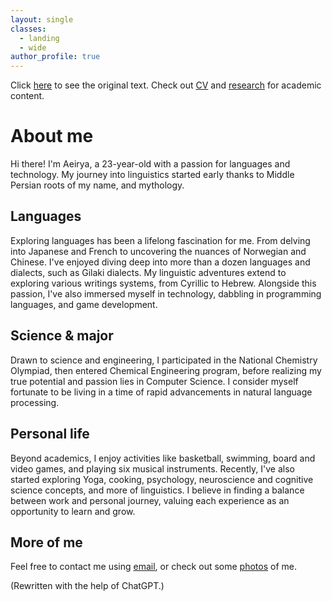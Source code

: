 ```yaml
---
layout: single
classes:
  - landing
  - wide
author_profile: true
---
```


Click [here](/aboutme_full) to see the original text.
Check out [CV](/shortcv) and [research](/research) for academic content.

# About me
Hi there! I'm Aeirya, a 23-year-old with a passion for languages and technology. My journey into linguistics started early thanks to Middle Persian roots of my name, and mythology. 

## Languages
Exploring languages has been a lifelong fascination for me. From delving into Japanese and French to uncovering the nuances of Norwegian and Chinese. I've enjoyed diving deep into more than a dozen languages and dialects, such as Gilaki dialects. My linguistic adventures extend to exploring various writings systems, from Cyrillic to Hebrew. Alongside this passion, I've also immersed myself in technology, dabbling in programming languages, and game development.

<!--excerpt-->

## Science & major
Drawn to science and engineering, I participated in the National Chemistry Olympiad, then entered Chemical Engineering program, before realizing my true potential and passion lies in Computer Science. I consider myself fortunate to be living in a time of rapid advancements in natural language processing.

## Personal life
Beyond academics, I enjoy activities like basketball, swimming, board and video games, and playing six musical instruments. Recently, I've also started exploring Yoga, cooking, psychology, neuroscience  and cognitive science concepts, and more of linguistics. I believe in finding a balance between work and personal journey, valuing each experience as an opportunity to learn and grow.


## More of me
Feel free to contact me using [email](mailto:aeiryam@gmail.com), or check out some <a href="/gallery">photos</a> of me.

(Rewritten with the help of ChatGPT.)